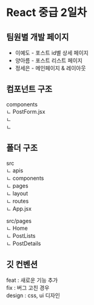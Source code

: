 # React 중급 2일차

## 팀원별 개발 페이지

- 이예도 - 포스트 id별 상세 페이지
- 양아름 - 포스트 리스트 페이지
- 정세은 - 메인페이지 & 레이아웃

## 컴포넌트 구조

components <br>
ㄴ PostForm.jsx <br>
ㄴ <br>
ㄴ <br>

## 폴더 구조

src <br>
ㄴ apis <br>
ㄴ components <br>
ㄴ pages <br>
ㄴ layout <br>
ㄴ routes <br>
ㄴ App.jsx <br>

src/pages <br>
ㄴ Home <br>
ㄴ PostLists <br>
ㄴ PostDetails <br>

## 깃 컨벤션

feat : 새로운 기능 추가 <br>
fix : 버그 고친 경우 <br>
design : css, ui 디자인 <br>
